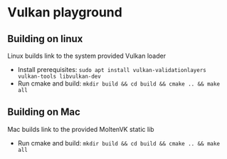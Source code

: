 # Vulkan playground

## Building on linux
Linux builds link to the system provided Vulkan loader
- Install prerequisites: `sudo apt install vulkan-validationlayers vulkan-tools libvulkan-dev`
- Run cmake and build: `mkdir build && cd build && cmake .. && make all`

## Building on Mac
Mac builds link to the provided MoltenVK static lib
- Run cmake and build: `mkdir build && cd build && cmake .. && make all`
